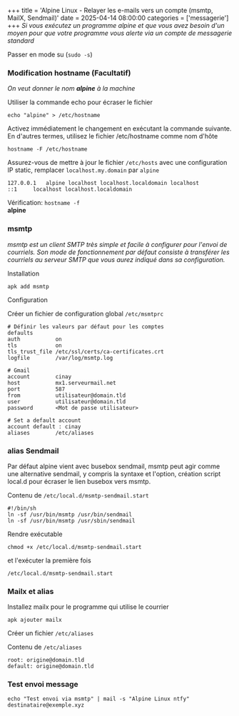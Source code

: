 +++
title = 'Alpine Linux - Relayer les e-mails vers un compte (msmtp, MailX, Sendmail)'
date = 2025-04-14 08:00:00
categories = ['messagerie']
+++
*Si vous exécutez un programme alpine et que vous avez besoin d'un moyen pour que votre programme vous alerte via un compte de messagerie standard*  

Passer en mode su (`sudo -s`)  

### Modification hostname (Facultatif)

*On veut donner le nom __alpine__ à la machine*

Utiliser la commande echo pour écraser le fichier

```shell
echo "alpine" > /etc/hostname
```

Activez immédiatement le changement en exécutant la commande suivante. En d'autres termes, utilisez le fichier /etc/hostname comme nom d'hôte

```shell
hostname -F /etc/hostname
```

Assurez-vous de mettre à jour le fichier `/etc/hosts` avec une configuration IP static, remplacer `localhost.my.domain` par `alpine`

```
127.0.0.1	alpine localhost localhost.localdomain localhost
::1		localhost localhost.localdomain
```

Vérification: `hostname -f`  
**alpine**

### msmtp

*msmtp est un client SMTP très simple et facile à configurer pour l'envoi de courriels. Son mode de fonctionnement par défaut consiste à transférer les courriels au serveur SMTP que vous aurez indiqué dans sa configuration.*

Installation

```shell
apk add msmtp
```


Configuration

Créer un fichier de configuration global `/etc/msmtprc`

```
# Définir les valeurs par défaut pour les comptes 
defaults
auth           on
tls            on
tls_trust_file /etc/ssl/certs/ca-certificates.crt
logfile        /var/log/msmtp.log

# Gmail
account        cinay
host           mx1.serveurmail.net
port           587
from           utilisateur@domain.tld
user           utilisateur@domain.tld
password       <Mot de passe utilisateur>

# Set a default account
account default : cinay
aliases        /etc/aliases
```

### alias Sendmail

Par défaut alpine vient avec busebox sendmail, msmtp peut agir comme une alternative sendmail, y compris la syntaxe et l'option, création script local.d pour écraser le lien busebox vers msmtp.

Contenu de `/etc/local.d/msmtp-sendmail.start`

```shell
#!/bin/sh
ln -sf /usr/bin/msmtp /usr/bin/sendmail
ln -sf /usr/bin/msmtp /usr/sbin/sendmail
```

Rendre exécutable

```shell
chmod +x /etc/local.d/msmtp-sendmail.start
```

et l'exécuter la première fois

    /etc/local.d/msmtp-sendmail.start

### Mailx et alias

Installez mailx pour le programme qui utilise le courrier

```shell
apk ajouter mailx
```

Créer un fichier `/etc/aliases` 

Contenu de `/etc/aliases`

```
root: origine@domain.tld
default: origine@domain.tld
```

### Test envoi message 

    echo "Test envoi via msmtp" | mail -s "Alpine Linux ntfy" destinataire@exemple.xyz

